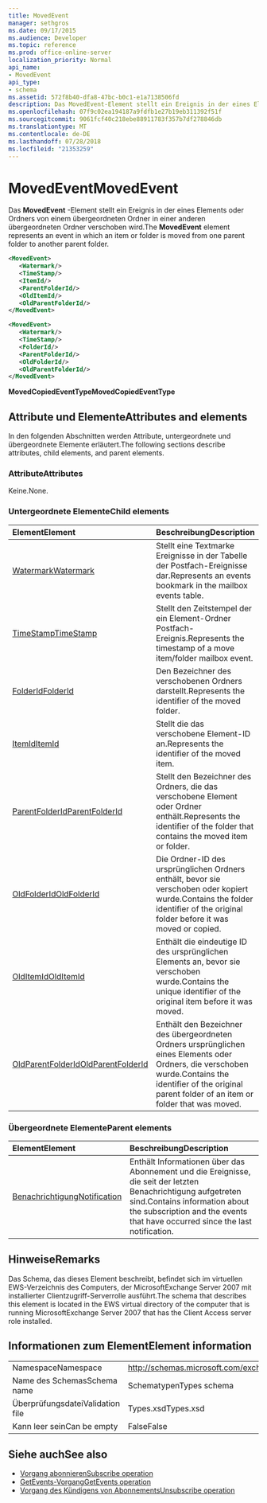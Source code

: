 ```yaml
---
title: MovedEvent
manager: sethgros
ms.date: 09/17/2015
ms.audience: Developer
ms.topic: reference
ms.prod: office-online-server
localization_priority: Normal
api_name:
- MovedEvent
api_type:
- schema
ms.assetid: 572f8b40-dfa8-47bc-b0c1-e1a7138506fd
description: Das MovedEvent-Element stellt ein Ereignis in der eines Elements oder Ordners von einem übergeordneten Ordner in einer anderen übergeordneten Ordner verschoben wird.
ms.openlocfilehash: 07f9c02ea194187a9fdfb1e27b19eb311392f51f
ms.sourcegitcommit: 9061fcf40c218ebe88911783f357b7df278846db
ms.translationtype: MT
ms.contentlocale: de-DE
ms.lasthandoff: 07/28/2018
ms.locfileid: "21353259"
---
```

# <a name="movedevent"></a><span data-ttu-id="ae1d8-103">MovedEvent</span><span class="sxs-lookup"><span data-stu-id="ae1d8-103">MovedEvent</span></span>

<span data-ttu-id="ae1d8-104">Das **MovedEvent** -Element stellt ein Ereignis in der eines Elements oder Ordners von einem übergeordneten Ordner in einer anderen übergeordneten Ordner verschoben wird.</span><span class="sxs-lookup"><span data-stu-id="ae1d8-104">The **MovedEvent** element represents an event in which an item or folder is moved from one parent folder to another parent folder.</span></span> 
  
```xml
<MovedEvent>
   <Watermark/>
   <TimeStamp/>
   <ItemId/>
   <ParentFolderId/>
   <OldItemId/>
   <OldParentFolderId/>
</MovedEvent>
```

```xml
<MovedEvent>
   <Watermark/>
   <TimeStamp/>
   <FolderId/>
   <ParentFolderId/>
   <OldFolderId/>
   <OldParentFolderId/>
</MovedEvent>
```


<span data-ttu-id="ae1d8-105">**MovedCopiedEventType**</span><span class="sxs-lookup"><span data-stu-id="ae1d8-105">**MovedCopiedEventType**</span></span>

## <a name="attributes-and-elements"></a><span data-ttu-id="ae1d8-106">Attribute und Elemente</span><span class="sxs-lookup"><span data-stu-id="ae1d8-106">Attributes and elements</span></span>

<span data-ttu-id="ae1d8-107">In den folgenden Abschnitten werden Attribute, untergeordnete und übergeordnete Elemente erläutert.</span><span class="sxs-lookup"><span data-stu-id="ae1d8-107">The following sections describe attributes, child elements, and parent elements.</span></span>
  
### <a name="attributes"></a><span data-ttu-id="ae1d8-108">Attribute</span><span class="sxs-lookup"><span data-stu-id="ae1d8-108">Attributes</span></span>

<span data-ttu-id="ae1d8-109">Keine.</span><span class="sxs-lookup"><span data-stu-id="ae1d8-109">None.</span></span>
  
### <a name="child-elements"></a><span data-ttu-id="ae1d8-110">Untergeordnete Elemente</span><span class="sxs-lookup"><span data-stu-id="ae1d8-110">Child elements</span></span>

|<span data-ttu-id="ae1d8-111">**Element**</span><span class="sxs-lookup"><span data-stu-id="ae1d8-111">**Element**</span></span>|<span data-ttu-id="ae1d8-112">**Beschreibung**</span><span class="sxs-lookup"><span data-stu-id="ae1d8-112">**Description**</span></span>|
|:-----|:-----|
|[<span data-ttu-id="ae1d8-113">Watermark</span><span class="sxs-lookup"><span data-stu-id="ae1d8-113">Watermark</span></span>](watermark.md) <br/> |<span data-ttu-id="ae1d8-114">Stellt eine Textmarke Ereignisse in der Tabelle der Postfach-Ereignisse dar.</span><span class="sxs-lookup"><span data-stu-id="ae1d8-114">Represents an events bookmark in the mailbox events table.</span></span>  <br/> |
|[<span data-ttu-id="ae1d8-115">TimeStamp</span><span class="sxs-lookup"><span data-stu-id="ae1d8-115">TimeStamp</span></span>](timestamp.md) <br/> |<span data-ttu-id="ae1d8-116">Stellt den Zeitstempel der ein Element-Ordner Postfach-Ereignis.</span><span class="sxs-lookup"><span data-stu-id="ae1d8-116">Represents the timestamp of a move item/folder mailbox event.</span></span>  <br/> |
|[<span data-ttu-id="ae1d8-117">FolderId</span><span class="sxs-lookup"><span data-stu-id="ae1d8-117">FolderId</span></span>](folderid.md) <br/> |<span data-ttu-id="ae1d8-118">Den Bezeichner des verschobenen Ordners darstellt.</span><span class="sxs-lookup"><span data-stu-id="ae1d8-118">Represents the identifier of the moved folder.</span></span>  <br/> |
|[<span data-ttu-id="ae1d8-119">ItemId</span><span class="sxs-lookup"><span data-stu-id="ae1d8-119">ItemId</span></span>](itemid.md) <br/> |<span data-ttu-id="ae1d8-120">Stellt die das verschobene Element-ID an.</span><span class="sxs-lookup"><span data-stu-id="ae1d8-120">Represents the identifier of the moved item.</span></span>  <br/> |
|[<span data-ttu-id="ae1d8-121">ParentFolderId</span><span class="sxs-lookup"><span data-stu-id="ae1d8-121">ParentFolderId</span></span>](parentfolderid.md) <br/> |<span data-ttu-id="ae1d8-122">Stellt den Bezeichner des Ordners, die das verschobene Element oder Ordner enthält.</span><span class="sxs-lookup"><span data-stu-id="ae1d8-122">Represents the identifier of the folder that contains the moved item or folder.</span></span>  <br/> |
|[<span data-ttu-id="ae1d8-123">OldFolderId</span><span class="sxs-lookup"><span data-stu-id="ae1d8-123">OldFolderId</span></span>](oldfolderid.md) <br/> |<span data-ttu-id="ae1d8-124">Die Ordner-ID des ursprünglichen Ordners enthält, bevor sie verschoben oder kopiert wurde.</span><span class="sxs-lookup"><span data-stu-id="ae1d8-124">Contains the folder identifier of the original folder before it was moved or copied.</span></span>  <br/> |
|[<span data-ttu-id="ae1d8-125">OldItemId</span><span class="sxs-lookup"><span data-stu-id="ae1d8-125">OldItemId</span></span>](olditemid.md) <br/> |<span data-ttu-id="ae1d8-126">Enthält die eindeutige ID des ursprünglichen Elements an, bevor sie verschoben wurde.</span><span class="sxs-lookup"><span data-stu-id="ae1d8-126">Contains the unique identifier of the original item before it was moved.</span></span>  <br/> |
|[<span data-ttu-id="ae1d8-127">OldParentFolderId</span><span class="sxs-lookup"><span data-stu-id="ae1d8-127">OldParentFolderId</span></span>](oldparentfolderid.md) <br/> |<span data-ttu-id="ae1d8-128">Enthält den Bezeichner des übergeordneten Ordners ursprünglichen eines Elements oder Ordners, die verschoben wurde.</span><span class="sxs-lookup"><span data-stu-id="ae1d8-128">Contains the identifier of the original parent folder of an item or folder that was moved.</span></span>  <br/> |
   
### <a name="parent-elements"></a><span data-ttu-id="ae1d8-129">Übergeordnete Elemente</span><span class="sxs-lookup"><span data-stu-id="ae1d8-129">Parent elements</span></span>

|<span data-ttu-id="ae1d8-130">**Element**</span><span class="sxs-lookup"><span data-stu-id="ae1d8-130">**Element**</span></span>|<span data-ttu-id="ae1d8-131">**Beschreibung**</span><span class="sxs-lookup"><span data-stu-id="ae1d8-131">**Description**</span></span>|
|:-----|:-----|
|[<span data-ttu-id="ae1d8-132">Benachrichtigung</span><span class="sxs-lookup"><span data-stu-id="ae1d8-132">Notification</span></span>](notification-ex15websvcsotherref.md) <br/> |<span data-ttu-id="ae1d8-133">Enthält Informationen über das Abonnement und die Ereignisse, die seit der letzten Benachrichtigung aufgetreten sind.</span><span class="sxs-lookup"><span data-stu-id="ae1d8-133">Contains information about the subscription and the events that have occurred since the last notification.</span></span>  <br/> |
   
## <a name="remarks"></a><span data-ttu-id="ae1d8-134">Hinweise</span><span class="sxs-lookup"><span data-stu-id="ae1d8-134">Remarks</span></span>

<span data-ttu-id="ae1d8-135">Das Schema, das dieses Element beschreibt, befindet sich im virtuellen EWS-Verzeichnis des Computers, der MicrosoftExchange Server 2007 mit installierter Clientzugriff-Serverrolle ausführt.</span><span class="sxs-lookup"><span data-stu-id="ae1d8-135">The schema that describes this element is located in the EWS virtual directory of the computer that is running MicrosoftExchange Server 2007 that has the Client Access server role installed.</span></span>
  
## <a name="element-information"></a><span data-ttu-id="ae1d8-136">Informationen zum Element</span><span class="sxs-lookup"><span data-stu-id="ae1d8-136">Element information</span></span>

|||
|:-----|:-----|
|<span data-ttu-id="ae1d8-137">Namespace</span><span class="sxs-lookup"><span data-stu-id="ae1d8-137">Namespace</span></span>  <br/> |http://schemas.microsoft.com/exchange/services/2006/types  <br/> |
|<span data-ttu-id="ae1d8-138">Name des Schemas</span><span class="sxs-lookup"><span data-stu-id="ae1d8-138">Schema name</span></span>  <br/> |<span data-ttu-id="ae1d8-139">Schematypen</span><span class="sxs-lookup"><span data-stu-id="ae1d8-139">Types schema</span></span>  <br/> |
|<span data-ttu-id="ae1d8-140">Überprüfungsdatei</span><span class="sxs-lookup"><span data-stu-id="ae1d8-140">Validation file</span></span>  <br/> |<span data-ttu-id="ae1d8-141">Types.xsd</span><span class="sxs-lookup"><span data-stu-id="ae1d8-141">Types.xsd</span></span>  <br/> |
|<span data-ttu-id="ae1d8-142">Kann leer sein</span><span class="sxs-lookup"><span data-stu-id="ae1d8-142">Can be empty</span></span>  <br/> |<span data-ttu-id="ae1d8-143">False</span><span class="sxs-lookup"><span data-stu-id="ae1d8-143">False</span></span>  <br/> |
   
## <a name="see-also"></a><span data-ttu-id="ae1d8-144">Siehe auch</span><span class="sxs-lookup"><span data-stu-id="ae1d8-144">See also</span></span>

- [<span data-ttu-id="ae1d8-145">Vorgang abonnieren</span><span class="sxs-lookup"><span data-stu-id="ae1d8-145">Subscribe operation</span></span>](subscribe-operation.md) 
- [<span data-ttu-id="ae1d8-146">GetEvents-Vorgang</span><span class="sxs-lookup"><span data-stu-id="ae1d8-146">GetEvents operation</span></span>](getevents-operation.md) 
- [<span data-ttu-id="ae1d8-147">Vorgang des Kündigens von Abonnements</span><span class="sxs-lookup"><span data-stu-id="ae1d8-147">Unsubscribe operation</span></span>](unsubscribe-operation.md)

